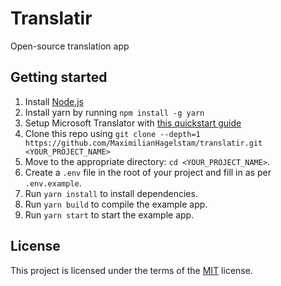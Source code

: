 # Translatir

Open-source translation app

## Getting started

1. Install [Node.js](https://nodejs.org/en/)
2. Install yarn by running `npm install -g yarn`
3. Setup Microsoft Translator with [this quickstart guide](https://docs.microsoft.com/en-us/azure/cognitive-services/Translator/quickstart-translator?tabs=csharp)
4. Clone this repo using `git clone --depth=1 https://github.com/MaximilianHagelstam/translatir.git <YOUR_PROJECT_NAME>`
5. Move to the appropriate directory: `cd <YOUR_PROJECT_NAME>`.
6. Create a `.env` file in the root of your project and fill in as per `.env.example`.
7. Run `yarn install` to install dependencies.
8. Run `yarn build` to compile the example app.
9. Run `yarn start` to start the example app.

## License

This project is licensed under the terms of the [MIT](https://choosealicense.com/licenses/mit/) license.
